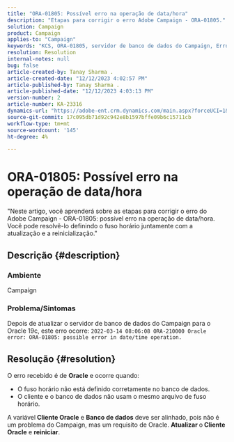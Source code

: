```yaml
---
title: "ORA-01805: Possível erro na operação de data/hora"
description: "Etapas para corrigir o erro Adobe Campaign - ORA-01805."
solution: Campaign
product: Campaign
applies-to: "Campaign"
keywords: "KCS, ORA-01805, servidor de banco de dados do Campaign, Erro de Oracle, Campanha"
resolution: Resolution
internal-notes: null
bug: false
article-created-by: Tanay Sharma .
article-created-date: "12/12/2023 4:02:57 PM"
article-published-by: Tanay Sharma .
article-published-date: "12/12/2023 4:03:13 PM"
version-number: 2
article-number: KA-23316
dynamics-url: "https://adobe-ent.crm.dynamics.com/main.aspx?forceUCI=1&pagetype=entityrecord&etn=knowledgearticle&id=ed0b64e4-0799-ee11-be37-6045bd006b25"
source-git-commit: 17c095db71d92c942e8b1597bffe09b6c15711cb
workflow-type: tm+mt
source-wordcount: '145'
ht-degree: 4%

---
```


# ORA-01805: Possível erro na operação de data/hora


&quot;Neste artigo, você aprenderá sobre as etapas para corrigir o erro do Adobe Campaign - ORA-01805: possível erro na operação de data/hora. Você pode resolvê-lo definindo o fuso horário juntamente com a atualização e a reinicialização.&quot;

## Descrição {#description}


### <b>Ambiente</b>

Campaign



### <b>Problema/Sintomas</b>

Depois de atualizar o servidor de banco de dados do Campaign para o Oracle 19c, este erro ocorre: `2022-03-14 08:06:08 ORA-210000 Oracle error: ORA-01805: possible error in date/time operation.`


## Resolução {#resolution}


O erro recebido é de <b>Oracle</b> e ocorre quando:

- O fuso horário não está definido corretamente no banco de dados.
- O cliente e o banco de dados não usam o mesmo arquivo de fuso horário.


A variável<b> Cliente Oracle</b> e <b>Banco de dados</b> deve ser alinhado, pois não é um problema do Campaign, mas um requisito de Oracle. <b>Atualizar </b>o<b> Cliente Oracle</b> e <b>reiniciar</b>.
